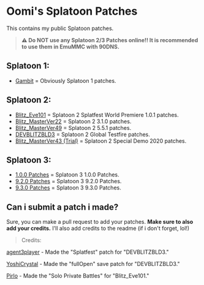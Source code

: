 # Oomi's Splatoon Patches 
This contains my public Splatoon patches.
> **⚠ Do NOT use any Splatoon 2/3 Patches online!! It is recommended to use them in EmuMMC with 90DNS.**

## Splatoon 1:
- [Gambit](https://github.com/oomi-the-octo/oomis-splatoon-patches/tree/main/Splatoon%201) = Obviously Splatoon 1 patches.
## Splatoon 2:
- [Blitz_Eve101](https://github.com/oomi-the-octo/oomis-splatoon-patches/blob/main/Splatoon%202/Blitz_Eve101.pchtxt) = Splatoon 2 Splatfest World Premiere 1.0.1 patches.
- [Blitz_MasterVer22](https://github.com/oomi-the-octo/oomis-splatoon-patches/blob/main/Splatoon%202/Blitz_MasterVer22.pchtxt) = Splatoon 2 3.1.0 patches.
- [Blitz_MasterVer49](https://github.com/oomi-the-octo/oomis-splatoon-patches/blob/main/Splatoon%202/Blitz_MasterVer49.pchtxt) = Splatoon 2 5.5.1 patches.
- [DEVBLITZBLD3](https://github.com/oomi-the-octo/oomis-splatoon-patches/blob/main/Splatoon%202/DEVBLITZBLD3.pchtxt) = Splatoon 2 Global Testfire patches.
- [Blitz_MasterVer43 (Trial)](https://github.com/oomi-the-octo/oomis-splatoon-patches/blob/main/Splatoon%202/Blitz_MasterVer43(Trial).pchtxt) = Splatoon 2 Special Demo 2020 patches.
## Splatoon 3:
- [1.0.0 Patches](https://github.com/oomi-the-octo/oomis-splatoon-patches/blob/main/Splatoon%203/Thunder-1.0.0.pchtxt) = Splatoon 3 1.0.0 Patches.
- [9.2.0 Patches](https://github.com/oomi-the-octo/oomis-splatoon-patches/blob/main/Splatoon%203/Thunder-9.2.0.pchtxt) = Splatoon 3 9.2.0 Patches.
- [9.3.0 Patches](https://github.com/oomi-the-octo/oomis-splatoon-patches/blob/main/Splatoon%203/Thunder-9.3.0.pchtxt) = Splatoon 3 9.3.0 Patches.

## Can i submit a patch i made?
Sure, you can make a pull request to add your patches. **Make sure to also add your credits.** I'll also add credits to the readme (if i don't forget, lol!)

> Credits:

[agent3player](https://x.com/3_player95950) - Made the "Splatfest" patch for "DEVBLITZBLD3."

[YoshiCrystal](https://github.com/YoshiCrystal9) - Made the "fullOpen" save patch for "DEVBLITZBLD3."

[Pirlo](https://x.com/0x1CAA9C5C) - Made the "Solo Private Battles" for "Blitz_Eve101."
